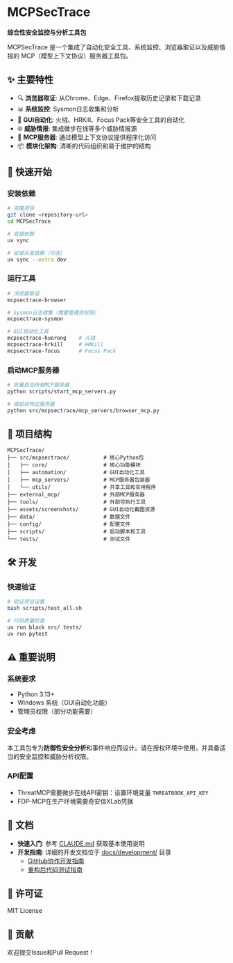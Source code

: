 # MCPSecTrace

**综合性安全监控与分析工具包**

MCPSecTrace 是一个集成了自动化安全工具、系统监控、浏览器取证以及威胁情报的 MCP（模型上下文协议）服务器工具包。

## ✨ 主要特性

- 🔍 **浏览器取证**: 从Chrome、Edge、Firefox提取历史记录和下载记录
- 📊 **系统监控**: Sysmon日志收集和分析
- 🤖 **GUI自动化**: 火绒、HRKill、Focus Pack等安全工具的自动化
- 🌐 **威胁情报**: 集成微步在线等多个威胁情报源
- 🔧 **MCP服务器**: 通过模型上下文协议提供程序化访问
- 📦 **模块化架构**: 清晰的代码组织和易于维护的结构

## 🚀 快速开始

### 安装依赖

```bash
# 克隆项目
git clone <repository-url>
cd MCPSecTrace

# 安装依赖
uv sync

# 安装开发依赖（可选）
uv sync --extra dev
```

### 运行工具

```bash
# 浏览器取证
mcpsectrace-browser

# Sysmon日志收集（需要管理员权限）
mcpsectrace-sysmon

# GUI自动化工具
mcpsectrace-huorong    # 火绒
mcpsectrace-hrkill     # HRKill
mcpsectrace-focus      # Focus Pack
```

### 启动MCP服务器

```bash
# 批量启动所有MCP服务器
python scripts/start_mcp_servers.py

# 或启动特定服务器
python src/mcpsectrace/mcp_servers/browser_mcp.py
```

## 📁 项目结构

```
MCPSecTrace/
├── src/mcpsectrace/           # 核心Python包
│   ├── core/                  # 核心功能模块
│   ├── automation/            # GUI自动化工具
│   ├── mcp_servers/           # MCP服务器包装器
│   └── utils/                 # 共享工具和实用程序
├── external_mcp/              # 外部MCP服务器
├── tools/                     # 外部可执行工具
├── assets/screenshots/        # GUI自动化截图资源
├── data/                      # 数据文件
├── config/                    # 配置文件
├── scripts/                   # 启动脚本和工具
└── tests/                     # 测试文件
```

## 🛠️ 开发

### 快速验证

```bash
# 验证项目设置
bash scripts/test_all.sh

# 代码质量检查
uv run black src/ tests/
uv run pytest
```

## ⚠️ 重要说明

### 系统要求
- Python 3.13+
- Windows 系统（GUI自动化功能）
- 管理员权限（部分功能需要）

### 安全考虑
本工具包专为**防御性安全分析**和事件响应而设计。请在授权环境中使用，并具备适当的安全监控和威胁分析权限。

### API配置
- ThreatMCP需要微步在线API密钥：设置环境变量 `THREATBOOK_API_KEY`
- FDP-MCP在生产环境需要奇安信XLab凭据

## 📖 文档

- **快速入门**: 参考 [CLAUDE.md](CLAUDE.md) 获取基本使用说明
- **开发指南**: 详细的开发文档位于 [docs/development/](docs/development/) 目录
  - [GitHub协作开发指南](docs/development/github-collaboration-guide.md)
  - [重构后代码测试指南](docs/development/post-refactor-testing-guide.md)

## 📄 许可证

MIT License

## 🤝 贡献

欢迎提交Issue和Pull Request！